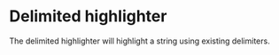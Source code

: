 # Delimited highlighter

The delimited highlighter will highlight a string using existing delimiters.

